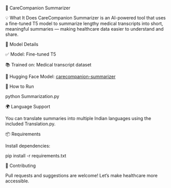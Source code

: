 📌 CareCompanion Summarizer

💡 What It Does
CareCompanion Summarizer is an AI-powered tool that uses a fine-tuned T5 model to summarize lengthy medical transcripts into short, meaningful summaries — making healthcare data easier to understand and share.

🧠 Model Details

✅ Model: Fine-tuned T5

📚 Trained on: Medical transcript dataset

🔗 Hugging Face Model: [carecompanion-summarizer](https://huggingface.co/Aadityaramrame/carecompanion-summarizer)

🚀 How to Run

python Summarization.py

🌍 Language Support

You can translate summaries into multiple Indian languages using the included Translation.py.

📦 Requirements

Install dependencies:

pip install -r requirements.txt

🤝 Contributing

Pull requests and suggestions are welcome! Let’s make healthcare more accessible.

